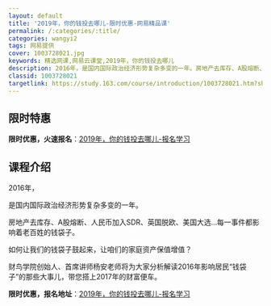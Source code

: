 ```yaml
---
layout: default
title: '2019年，你的钱投去哪儿-限时优惠-网易精品课'
permalink: /:categories/:title/
categories: wangyi2
tags: 网易提供
cover: 1003728021.jpg
keywords: 精选网课,网易云课堂,2019年，你的钱投去哪儿
description: 2016年，是国内国际政治经济形势复杂多变的一年。房地产去库存、A股熔断、人民币加入SDR、英国脱欧、美国大选…每一事件
classid: 1003728021
targetlink: https://study.163.com/course/introduction/1003728021.htm?share=1&shareId=1025206652&utm_campaign=share&utm_medium=iphoneShare&utm_source=&utm_u=1025206652
---
```


## 限时特惠

**限时优惠，火速报名**：[2019年，你的钱投去哪儿-报名学习](https://study.163.com/course/introduction/1003728021.htm?share=1&shareId=1025206652&utm_campaign=share&utm_medium=iphoneShare&utm_source=&utm_u=1025206652)

## 课程介绍

2016年，

是国内国际政治经济形势复杂多变的一年。



房地产去库存、A股熔断、人民币加入SDR、英国脱欧、美国大选…每一事件都影响着老百姓的钱袋子。



如何让我们的钱袋子鼓起来，让咱们的家庭资产保值增值？



财鸟学院创始人、首席讲师杨安老师将为大家分析解读2016年影响居民“钱袋子”的那些大事儿，带您搭上2017年的财富便车。

**限时优惠，报名地址**：[2019年，你的钱投去哪儿-报名学习](https://study.163.com/course/introduction/1003728021.htm?share=1&shareId=1025206652&utm_campaign=share&utm_medium=iphoneShare&utm_source=&utm_u=1025206652)

